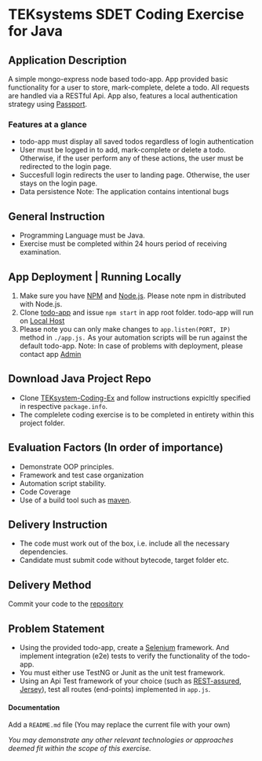 # TEKsystems SDET Coding Exercise for Java

## Application Description
A simple mongo-express node based todo-app. App provided basic functionality for a user to store, mark-complete, delete a todo. All requests are handled via a RESTful Api. App also, features a local authentication strategy using [Passport](http://passportjs.org/).
### Features at a glance 
* todo-app must display all saved todos regardless of login authentication
* User must be logged in to add, mark-complete or delete a todo. Otherwise, if the user perform any of these actions, the user must be redirected to the login page.
* Succesfull login redirects the user to landing page. Otherwise, the user stays on the login page.
* Data persistence
Note: The application contains intentional bugs

## General Instruction
* Programming Language must be Java.
* Exercise must be completed within 24 hours period of receiving examination.

## App Deployment | Running Locally
1. Make sure you have [NPM](https://www.npmjs.com/) and [Node.js](http://nodejs.org/). Please note npm in distributed with Node.js.
2. Clone [todo-app](https://github.com/todo-app-link-please-update) and issue ``npm start`` in app root folder. todo-app will run on [Local Host](http://localhost/4200)
3. Please note you can only make changes to ``app.listen(PORT, IP)`` method in `./app.js.` As your automation scripts will be run against the default todo-app.
Note: In case of problems with deployment, please contact app [Admin](admin@some-domain-maybe-tek.com)

## Download Java Project Repo
* Clone [TEKsystem-Coding-Ex](https://github.com/coding-ex) and follow instructions expicltly specified in respective `package.info`.
* The complelete coding exercise is to be completed in entirety within this project folder.

## Evaluation Factors (In order of importance)
* Demonstrate OOP principles.
* Framework and test case organization
* Automation script stability.
* Code Coverage
* Use of a build tool such as [maven](https://maven.apache.org/).

## Delivery Instruction
* The code must work out of the box, i.e. include all the necessary dependencies.
* Candidate must submit code without bytecode, target folder etc.

## Delivery Method
Commit your code to the [repository](https://github.com/coding-ex)

## **Problem Statement**
* Using the provided todo-app, create a [Selenium](http://www.seleniumhq.org/) framework. And implement integration (e2e) tests to verify the functionality of the todo-app.
* You must either use TestNG or Junit as the unit test framework.
* Using an Api Test framework of your choice (such as [REST-assured](http://rest-assured.io/), [Jersey](https://jersey.java.net/)), test all routes (end-points) implemented in `app.js`.

#### Documentation
Add a `README.md` file (You may replace the current file with your own)

_You may demonstrate any other relevant technologies or approaches deemed fit within the scope of this exercise._
